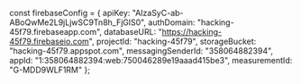 const firebaseConfig = {
  apiKey: "AIzaSyC-ab-ABoQwMe2L9jLjwSC9Tn8h_FjGlS0",
  authDomain: "hacking-45f79.firebaseapp.com",
  databaseURL: "https://hacking-45f79.firebaseio.com",
  projectId: "hacking-45f79",
  storageBucket: "hacking-45f79.appspot.com",
  messagingSenderId: "358064882394",
  appId: "1:358064882394:web:750046289e19aaad415be3",
  measurementId: "G-MDD9WLF1RM"
};

